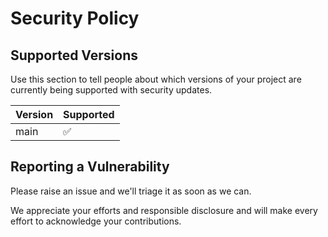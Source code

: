 # Security Policy

## Supported Versions

Use this section to tell people about which versions of your project are
currently being supported with security updates.

| Version | Supported          |
| ------- | ------------------ |
| main    | :white_check_mark: |


## Reporting a Vulnerability

Please raise an issue and we'll triage it as soon as we can.

We appreciate your efforts and responsible disclosure and will make every effort to acknowledge your contributions.

